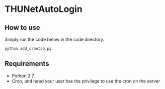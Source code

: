 # THUNetAutoLogin

## How to use
Simply run the code below in the code directory.
```
python add_crontab.py
```

## Requirements

* Python 2.7
* Cron, and need your user has the privilege to use the cron on the server

